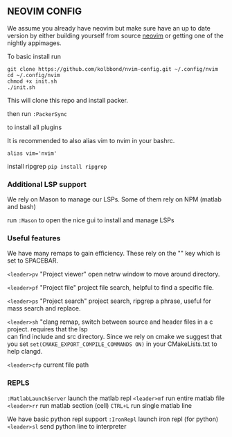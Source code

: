 ## NEOVIM CONFIG

We assume you already have neovim but make sure have an up to date version 
by either building yourself from source [neovim](https://github.com/neovim/neovim.git)
or getting one of the nightly appimages.

To basic install run 

```shell
git clone https://github.com/kolbbond/nvim-config.git ~/.config/nvim
cd ~/.config/nvim
chmod +x init.sh
./init.sh
```
This will clone this repo and install packer.

then run 
` :PackerSync `

to install all plugins

It is recommended to also alias vim to nvim in your bashrc.

`alias vim='nvim'`

install ripgrep 
` pip install ripgrep `

### Additional LSP support
We rely on Mason to manage our LSPs.
Some of them rely on NPM (matlab and bash)

run `:Mason` to open the nice gui to install and manage LSPs

### Useful features
We have many remaps to gain efficiency. These rely on the "<leader>" key which is set to SPACEBAR.

`<leader>pv` "Project viewer" open netrw window to move around directory.

`<leader>pf` "Project file" project file search, helpful to find a specific file.

`<leader>ps` "Project search" project search, ripgrep a phrase, useful for mass search and replace.

`<leader>sh` "clang remap, switch between source and header files in a c project. requires that the lsp  
can find include and src directory. Since we rely on cmake we suggest that you set
`set(CMAKE_EXPORT_COMPILE_COMMANDS ON)` in your CMakeLists.txt to help clangd.

`<leader>cfp` current file path

### REPLS
`:MatlabLaunchServer` launch the matlab repl
`<leader>mf` run entire matlab file
`<leader>rr` run matlab section (cell)
`CTRL+L` run single matlab line

We have basic python repl support
`:IronRepl` launch iron repl (for python)
`<leader>sl` send python line to interpreter





